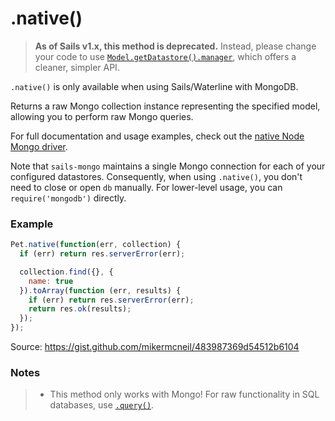# .native()

> **As of Sails v1.x, this method is deprecated.**
> Instead, please change your code to use [`Model.getDatastore().manager`](https://sailsjs.com/documentation/reference/waterline-orm/datastores/manager), which offers a cleaner, simpler API.

`.native()` is only available when using Sails/Waterline with MongoDB.

Returns a raw Mongo collection instance representing the specified model, allowing you to perform raw Mongo queries.

For full documentation and usage examples, check out the [native Node Mongo driver](https://github.com/mongodb/node-mongodb-native#introduction).


Note that `sails-mongo` maintains a single Mongo connection for each of your configured datastores.  Consequently, when using `.native()`, you don't need to close or open `db` manually.  For lower-level usage, you can `require('mongodb')` directly.

### Example

```js
Pet.native(function(err, collection) {
  if (err) return res.serverError(err);

  collection.find({}, {
    name: true
  }).toArray(function (err, results) {
    if (err) return res.serverError(err);
    return res.ok(results);
  });
});
```

Source: https://gist.github.com/mikermcneil/483987369d54512b6104

### Notes

> + This method only works with Mongo! For raw functionality in SQL databases, use [`.query()`](https://sailsjs.com/documentation/reference/waterline/models/query.html).


<docmeta name="displayName" value=".native()">
<docmeta name="pageType" value="method">
<docmeta name="isDeprecated" value="true">
